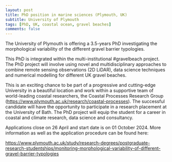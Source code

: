 ```yaml
---
layout: post
title: PhD position in marine sciences (Plymouth, UK)
subtitle: University of Plymouth
tags: [PhD, UK, coastal ocean, gravel beaches]
comments: false
---
```

The University of Plymouth is offering a 3.5-years PhD investigating the morphological variability of the different gravel barrier typologies.

This PhD is integrated within the multi-institutional #gravelbeach project. The PhD project will involve using novel and multidisciplinary approaches to combine remote sensing observations (2D LiDAR), data science techniques and numerical modelling for different UK gravel beaches. 

This is an exciting chance to be part of a progressive and cutting-edge University in a beautiful location and work within a supportive team of world-leading coastal researchers, the Coastal Processes Research Group (https://www.plymouth.ac.uk/research/coastal-processes). The successful candidate will have the opportunity to participate in a research placement at the University of Bath. The PhD project will equip the student for a career in coastal and climate research, data science and consultancy.

Applications close on 26 April and start date is on 01 October 2024. More information as well as the application procedure can be found here:

https://www.plymouth.ac.uk/study/research-degrees/postgraduate-research-studentships/monitoring-morphological-variability-of-different-gravel-barrier-typologies

